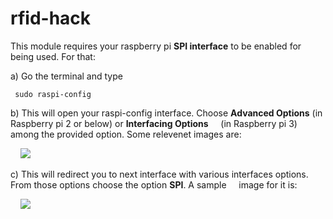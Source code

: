 # rfid-hack


This module requires your raspberry pi <b>SPI interface</b> to be enabled for being used. For that:<br/>

a) Go the terminal and type

  ```
   sudo raspi-config
  ```
b) This will open your raspi-config interface. Choose <b>Advanced Options</b> (in Raspberry pi 2 or below) or <b>Interfacing Options</b>    &nbsp;&nbsp;&nbsp;&nbsp;(in Raspberry pi 3) among the provided option. Some relevenet images are: </b>

&nbsp;&nbsp;&nbsp; <img src="https://upload.wikimedia.org/wikipedia/commons/e/ed/Raspi-config.png"/>

c) This will redirect you to next interface with various interfaces options. From those options choose the option <b>SPI</b>. A sample &nbsp;&nbsp;&nbsp;&nbsp;image for it is:<br/>

&nbsp;&nbsp;&nbsp; <img src="https://cdn.sparkfun.com/assets/learn_tutorials/4/4/9/spi-menu.png"/>
